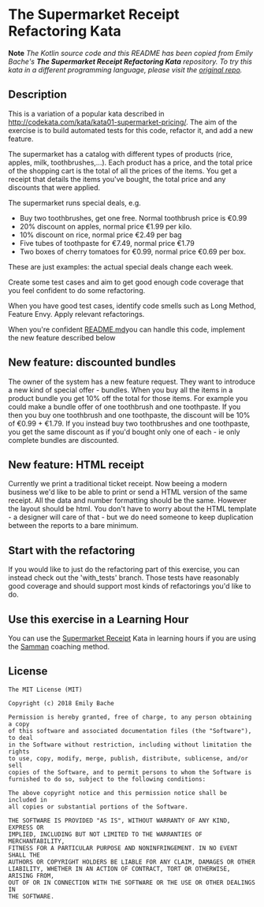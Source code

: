 # The Supermarket Receipt Refactoring Kata

**Note** _The Kotlin source code and this README has been copied from Emily Bache's **The Supermarket Receipt
Refactoring Kata**
repository. To try this kata in a different programming language, please visit
the [original repo](https://github.com/emilybache/SupermarketReceipt-Refactoring-Kata)._

## Description

This is a variation of a popular kata described in http://codekata.com/kata/kata01-supermarket-pricing/. The aim of the
exercise is to build automated tests for this code, refactor it, and add a new feature.

The supermarket has a catalog with different types of products (rice, apples, milk, toothbrushes,...). Each product has
a price, and the total price of the shopping cart is the total of all the prices of the items. You get a receipt that
details the items you've bought, the total price and any discounts that were applied.

The supermarket runs special deals, e.g.

- Buy two toothbrushes, get one free. Normal toothbrush price is €0.99
- 20% discount on apples, normal price €1.99 per kilo.
- 10% discount on rice, normal price €2.49 per bag
- Five tubes of toothpaste for €7.49, normal price €1.79
- Two boxes of cherry tomatoes for €0.99, normal price €0.69 per box.

These are just examples: the actual special deals change each week.

Create some test cases and aim to get good enough code coverage that you feel confident to do some refactoring.

When you have good test cases, identify code smells such as Long Method, Feature Envy. Apply relevant refactorings.

When you're confident [README.md](README.md)you can handle this code, implement the new feature described below

## New feature: discounted bundles

The owner of the system has a new feature request. They want to introduce a new kind of special offer - bundles. When
you buy all the items in a product bundle you get 10% off the total for those items. For example you could make a bundle
offer of one toothbrush and one toothpaste. If you then you buy one toothbrush and one toothpaste, the discount will be
10% of €0.99 + €1.79. If you instead buy two toothbrushes and one toothpaste, you get the same discount as if you'd
bought only one of each - ie only complete bundles are discounted.

## New feature: HTML receipt

Currently we print a traditional ticket receipt. Now beeing a modern business we'd like to be able to print or send a
HTML version of the same receipt. All the data and number formatting should be the same. However the layout should be
html. You don't have to worry about the HTML template - a designer will care of that - but we do need someone to keep
duplication between the reports to a bare minimum.

## Start with the refactoring

If you would like to just do the refactoring part of this exercise, you can instead check out the 'with_tests' branch.
Those tests have reasonably good coverage and should support most kinds of refactorings you'd like to do.

## Use this exercise in a Learning Hour

You can use the [Supermarket Receipt](https://sammancoaching.org/kata_descriptions/supermarket_receipt.html) Kata in
learning hours if you are using the [Samman](https://sammancoaching.org) coaching method.

## License

```
The MIT License (MIT)

Copyright (c) 2018 Emily Bache

Permission is hereby granted, free of charge, to any person obtaining a copy
of this software and associated documentation files (the "Software"), to deal
in the Software without restriction, including without limitation the rights
to use, copy, modify, merge, publish, distribute, sublicense, and/or sell
copies of the Software, and to permit persons to whom the Software is
furnished to do so, subject to the following conditions:

The above copyright notice and this permission notice shall be included in
all copies or substantial portions of the Software.

THE SOFTWARE IS PROVIDED "AS IS", WITHOUT WARRANTY OF ANY KIND, EXPRESS OR
IMPLIED, INCLUDING BUT NOT LIMITED TO THE WARRANTIES OF MERCHANTABILITY,
FITNESS FOR A PARTICULAR PURPOSE AND NONINFRINGEMENT. IN NO EVENT SHALL THE
AUTHORS OR COPYRIGHT HOLDERS BE LIABLE FOR ANY CLAIM, DAMAGES OR OTHER
LIABILITY, WHETHER IN AN ACTION OF CONTRACT, TORT OR OTHERWISE, ARISING FROM,
OUT OF OR IN CONNECTION WITH THE SOFTWARE OR THE USE OR OTHER DEALINGS IN
THE SOFTWARE.
```
